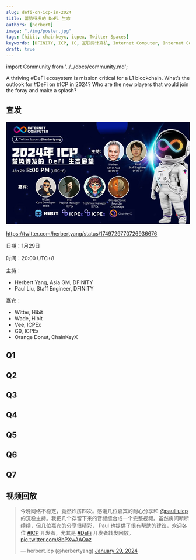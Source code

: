 ```yaml
---
slug: defi-on-icp-in-2024
title: 蓄势待发的 DeFi 生态
authors: [herbert]
image: "./img/poster.jpg"
tags: [hibit, chainkeyx, icpex, Twitter Spaces]
keywords: [DFINITY, ICP, IC, 互联网计算机, Internet Computer, Internet Computer Protocol, Web3, Crypto, Blockchain, 区块链, 加密货币, DApp, 去中心化, 去中心化应用, developer, Hibit, ICPex, ChainKeyx, DeFi, PMM, Orderbook,  Dex, Staking]
draft: true
---
```


import Community from '../../docs/community.md';

A thriving #DeFi ecosystem is mission critical for a L1 blockchain. What’s the outlook for #DeFi on #ICP in 2024? Who are the new players that would join the foray and make a splash?

<!--truncate-->

## 宣发

![poster](./img/poster.jpg)

https://twitter.com/herbertyang/status/1749729770726936676

日期：1月29日

时间：20:00 UTC+8

主持：

- Herbert Yang, Asia GM, DFINITY
- Paul Liu, Staff Engineer, DFINITY

嘉宾：

- Witter, Hibit
- Wade, Hibit
- Vee, ICPEx
- C0, ICPEx
- Orange Donut, ChainKeyX

## Q1

## Q2

## Q3

## Q4

## Q5

## Q6

## Q7

## 视频回放

<blockquote class="twitter-tweet" data-media-max-width="560"><p lang="zh" dir="ltr">今晚网络不稳定，竟然炸房四次。感谢几位嘉宾的耐心分享和 <a href="https://twitter.com/paulliuicp?ref_src=twsrc%5Etfw">@paulliuicp</a> 的沉稳主持。我把几个存留下来的音频缝合成一个完整视频。虽然房间断断续续，但几位嘉宾的分享很精彩， Paul 也提供了很有帮助的建议，欢迎各位 <a href="https://twitter.com/hashtag/ICP?src=hash&amp;ref_src=twsrc%5Etfw">#ICP</a> 开发者，尤其是 <a href="https://twitter.com/hashtag/DeFi?src=hash&amp;ref_src=twsrc%5Etfw">#DeFi</a> 开发者转发回放。 <a href="https://t.co/8bPXwAAQaz">pic.twitter.com/8bPXwAAQaz</a></p>&mdash; herbert.icp (@herbertyang) <a href="https://twitter.com/herbertyang/status/1752023339714125988?ref_src=twsrc%5Etfw">January 29, 2024</a></blockquote> <script async src="https://platform.twitter.com/widgets.js" charset="utf-8"></script>

<Community />

